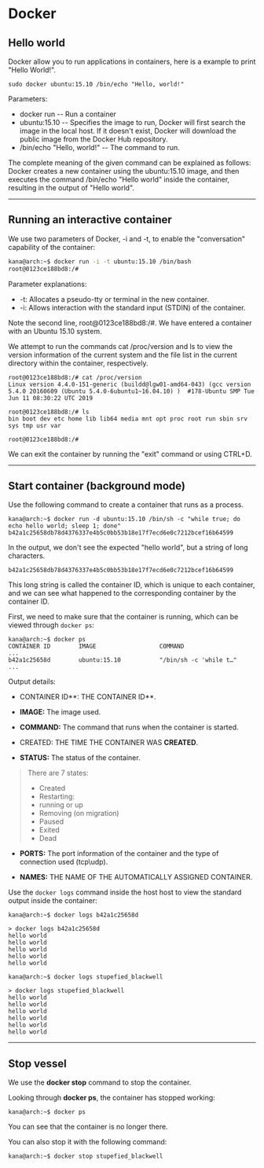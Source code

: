 # Docker

## Hello world

Docker allow you to run applications in containers, here is a example to print "Hello World!".

```shell
sudo docker ubuntu:15.10 /bin/echo "Hello, world!"
```

Parameters:

- docker run -- Run a container
- ubuntu:15.10 -- Specifies the image to run, Docker will first search the image in the local host. If it doesn't exist, Docker will download the public image from the Docker Hub repository.
- /bin/echo "Hello, world!" -- The command to run.



The complete meaning of the given command can be explained as follows: Docker creates a new container using the ubuntu:15.10 image, and then executes the command /bin/echo "Hello world" inside the container, resulting in the output of "Hello world". 

---





## Running an interactive container

We use two parameters of Docker, -i and -t, to enable the "conversation" capability of the container:

```bash
kana@arch:~$ docker run -i -t ubuntu:15.10 /bin/bash 
root@0123ce188bd8:/#
```



Parameter explanations:

- -t: Allocates a pseudo-tty or terminal in the new container. 
- -i: Allows interaction with the standard input (STDIN) of the container.

Note the second line, root@0123ce188bd8:/#. We have entered a container with an Ubuntu 15.10 system.



We attempt to run the commands cat /proc/version and ls to view the version information of the current system and the file list in the current directory within the container, respectively.

```
root@0123ce188bd8:/# cat /proc/version 
Linux version 4.4.0-151-generic (buildd@lgw01-amd64-043) (gcc version 5.4.0 20160609 (Ubuntu 5.4.0-6ubuntu1~16.04.10) )  #178-Ubuntu SMP Tue Jun 11 08:30:22 UTC 2019 

root@0123ce188bd8:/# ls 
bin boot dev etc home lib lib64 media mnt opt proc root run sbin srv sys tmp usr var 

root@0123ce188bd8:/#
```



We can exit the container by running the "exit" command or using CTRL+D.

---





## Start container (background mode)

Use the following command to create a container that runs as a process.

```shell
kana@arch:~$ docker run -d ubuntu:15.10 /bin/sh -c "while true; do echo hello world; sleep 1; done"
b42a1c25658db78d4376337e4b5c0bb53b18e17f7ecd6e0c7212bcef16b64599
```

In the output, we don't see the expected "hello world", but a string of long characters.

``b42a1c25658db78d4376337e4b5c0bb53b18e17f7ecd6e0c7212bcef16b64599``

This long string is called the container ID, which is unique to each container, and we can see what happened to the corresponding container by the container ID.



First, we need to make sure that the container is running, which can be viewed through ``docker ps``:

```shell
kana@arch:~$ docker ps
CONTAINER ID        IMAGE                  COMMAND              	 ...  
b42a1c25658d        ubuntu:15.10           "/bin/sh -c 'while t…"    ...
```

Output details:

- CONTAINER ID**: THE CONTAINER ID**.

- **IMAGE:** The image used.

- **COMMAND:** The command that runs when the container is started.

- CREATED: THE TIME THE CONTAINER WAS **CREATED**.

- **STATUS:** The status of the container.

> There are 7 states:
> - Created
> - Restarting:
> - running or up
> - Removing (on migration)
> - Paused
> - Exited
> - Dead

- **PORTS:** The port information of the container and the type of connection used (tcp\udp).

- **NAMES:** THE NAME OF THE AUTOMATICALLY ASSIGNED CONTAINER.

Use the ``docker logs`` command inside the host host to view the standard output inside the container:

```shell
kana@arch:~$ docker logs b42a1c25658d
```

```shell
> docker logs b42a1c25658d
hello world
hello world
hello world
hello world
hello world
```



```shell
kana@arch:~$ docker logs stupefied_blackwell
```

```shell
> docker logs stupefied_blackwell
hello world
hello world
hello world
hello world
hello world
hello world
```




------




## Stop vessel

We use the **docker stop** command to stop the container.

Looking through **docker ps**, the container has stopped working:

```shell
kana@arch:~$ docker ps
```

You can see that the container is no longer there.

You can also stop it with the following command:

```shell
kana@arch:~$ docker stop stupefied_blackwell
```

